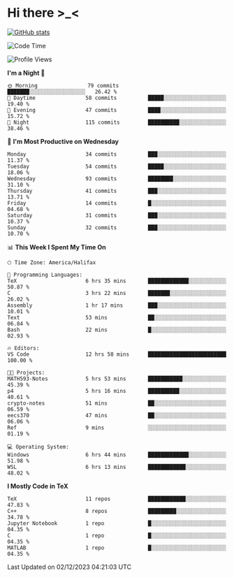 # Hi there \>_<

[![GitHub stats](https://github-readme-stats.vercel.app/api?username=ARessegetesStery&show_icons=true&theme=transparent)](https://github.com/anuraghazra/github-readme-stats)

<!--START_SECTION:waka-->
![Code Time](http://img.shields.io/badge/Code%20Time-522%20hrs%2017%20mins-blue)

![Profile Views](http://img.shields.io/badge/Profile%20Views-0-blue)

**I'm a Night 🦉** 

```text
🌞 Morning                79 commits          ███████░░░░░░░░░░░░░░░░░░   26.42 % 
🌆 Daytime                58 commits          █████░░░░░░░░░░░░░░░░░░░░   19.40 % 
🌃 Evening                47 commits          ████░░░░░░░░░░░░░░░░░░░░░   15.72 % 
🌙 Night                  115 commits         ██████████░░░░░░░░░░░░░░░   38.46 % 
```
📅 **I'm Most Productive on Wednesday** 

```text
Monday                   34 commits          ███░░░░░░░░░░░░░░░░░░░░░░   11.37 % 
Tuesday                  54 commits          █████░░░░░░░░░░░░░░░░░░░░   18.06 % 
Wednesday                93 commits          ████████░░░░░░░░░░░░░░░░░   31.10 % 
Thursday                 41 commits          ███░░░░░░░░░░░░░░░░░░░░░░   13.71 % 
Friday                   14 commits          █░░░░░░░░░░░░░░░░░░░░░░░░   04.68 % 
Saturday                 31 commits          ███░░░░░░░░░░░░░░░░░░░░░░   10.37 % 
Sunday                   32 commits          ███░░░░░░░░░░░░░░░░░░░░░░   10.70 % 
```


📊 **This Week I Spent My Time On** 

```text
🕑︎ Time Zone: America/Halifax

💬 Programming Languages: 
TeX                      6 hrs 35 mins       █████████████░░░░░░░░░░░░   50.87 % 
C                        3 hrs 22 mins       ███████░░░░░░░░░░░░░░░░░░   26.02 % 
Assembly                 1 hr 17 mins        ███░░░░░░░░░░░░░░░░░░░░░░   10.01 % 
Text                     53 mins             ██░░░░░░░░░░░░░░░░░░░░░░░   06.84 % 
Bash                     22 mins             █░░░░░░░░░░░░░░░░░░░░░░░░   02.93 % 

🔥 Editors: 
VS Code                  12 hrs 58 mins      █████████████████████████   100.00 % 

🐱‍💻 Projects: 
MATH593-Notes            5 hrs 53 mins       ███████████░░░░░░░░░░░░░░   45.39 % 
p4                       5 hrs 16 mins       ██████████░░░░░░░░░░░░░░░   40.61 % 
crypto-notes             51 mins             ██░░░░░░░░░░░░░░░░░░░░░░░   06.59 % 
eecs370                  47 mins             ██░░░░░░░░░░░░░░░░░░░░░░░   06.06 % 
Ref                      9 mins              ░░░░░░░░░░░░░░░░░░░░░░░░░   01.19 % 

💻 Operating System: 
Windows                  6 hrs 44 mins       █████████████░░░░░░░░░░░░   51.98 % 
WSL                      6 hrs 13 mins       ████████████░░░░░░░░░░░░░   48.02 % 
```

**I Mostly Code in TeX** 

```text
TeX                      11 repos            ████████████░░░░░░░░░░░░░   47.83 % 
C++                      8 repos             █████████░░░░░░░░░░░░░░░░   34.78 % 
Jupyter Notebook         1 repo              █░░░░░░░░░░░░░░░░░░░░░░░░   04.35 % 
C                        1 repo              █░░░░░░░░░░░░░░░░░░░░░░░░   04.35 % 
MATLAB                   1 repo              █░░░░░░░░░░░░░░░░░░░░░░░░   04.35 % 
```




 Last Updated on 02/12/2023 04:21:03 UTC
<!--END_SECTION:waka-->
